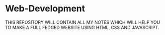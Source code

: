 # Web-Development

THIS REPOSITORY WILL CONTAIN ALL MY NOTES WHICH WILL HELP YOU TO MAKE A FULL FEDGED WEBSITE USING HTML, CSS AND JAVASCRIPT. 


